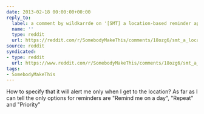 ```yaml
---
date: 2013-02-18 00:00:00+00:00
reply_to:
  label: a comment by wildkarrde on '[SMT] a location-based reminder app' on /r/SomebodyMakeThis
  name: ''
  type: reddit
  url: https://reddit.com/r/SomebodyMakeThis/comments/18ozg6/smt_a_locationbased_reminder_app/c8h1cjj/
source: reddit
syndicated:
- type: reddit
  url: https://www.reddit.com/r/SomebodyMakeThis/comments/18ozg6/smt_a_locationbased_reminder_app/c8h6m6u/
tags:
- SomebodyMakeThis
---
```


How to specify that it will alert me only when I get to the location? As far as I can tell the only options for reminders are "Remind me on a day", "Repeat" and "Priority"